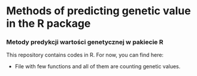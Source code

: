 # Methods of predicting genetic value in the R package
### Metody predykcji wartości genetycznej w pakiecie R

This repository contains codes in R.
For now, you can find here:
- File with few functions and all of them are counting genetic values.
